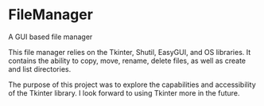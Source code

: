 # FileManager
A GUI based file manager

This file manager relies on the Tkinter, Shutil, EasyGUI, and OS libraries.
It contains the ability to copy, move, rename, delete files, as well as create and list directories.

The purpose of this project was to explore the capabilities and accessibility of the Tkinter library. I look forward to using Tkinter more in the future.
